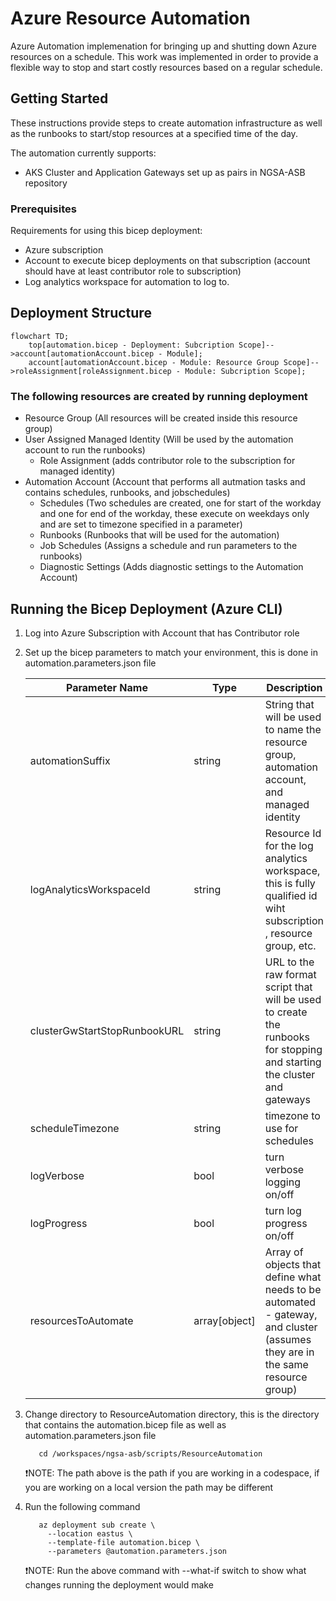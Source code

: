 # Azure Resource Automation

Azure Automation implemenation for bringing up and shutting down Azure resources on a schedule.  This work was implemented in order to provide a flexible way to stop and start costly resources based on a regular schedule.

## Getting Started

These instructions provide steps to create automation infrastructure as well as the runbooks to start/stop resources at a specified time of the day.

The automation currently supports:

- AKS Cluster and Application Gateways set up as pairs in NGSA-ASB repository

### Prerequisites

Requirements for using this bicep deployment:

- Azure subscription
- Account to execute bicep deployments on that subscription (account should have at least contributor role to subscription)
- Log analytics workspace for automation to log to.

## Deployment Structure

```mermaid
flowchart TD;
    top[automation.bicep - Deployment: Subcription Scope]-->account[automationAccount.bicep - Module];
    account[automationAccount.bicep - Module: Resource Group Scope]-->roleAssignment[roleAssignment.bicep - Module: Subcription Scope];
```

### The following resources are created by running deployment

- Resource Group (All resources will be created inside this resource group)
- User Assigned Managed Identity (Will be used by the automation account to run the runbooks)
  - Role Assignment (adds contributor role to the subscription for managed identity)
- Automation Account (Account that performs all autmation tasks and contains schedules, runbooks, and jobschedules)
  - Schedules (Two schedules are created, one for start of the workday and one for end of the workday, these execute on weekdays only and are set to timezone specified in a parameter)
  - Runbooks (Runbooks that will be used for the automation)
  - Job Schedules (Assigns a schedule and run parameters to the runbooks)
  - Diagnostic Settings (Adds diagnostic settings to the Automation Account)

## Running the Bicep Deployment (Azure CLI)

1. Log into Azure Subscription with Account that has Contributor role
2. Set up the bicep parameters to match your environment, this is done in automation.parameters.json file

    | Parameter Name | Type |Description |
    |----------------|------|-------|
    |automationSuffix| string |String that will be used to name the resource group, automation account, and managed identity |
    |logAnalyticsWorkspaceId| string |Resource Id for the log analytics workspace, this is fully qualified id wiht subscription , resource group, etc.|
    |clusterGwStartStopRunbookURL| string |URL to the raw format script that will be used to create the runbooks for stopping and starting the cluster and gateways |
    |scheduleTimezone| string |timezone to use for schedules|
    |logVerbose |bool |turn verbose logging on/off|
    |logProgress|bool |turn log progress on/off|
    |resourcesToAutomate|array[object]|Array of objects that define what needs to be automated  - gateway, and cluster (assumes they are in the same resource group) |

3. Change directory to ResourceAutomation directory, this is the directory that contains the automation.bicep file as well as automation.parameters.json file

   ``` shell
      cd /workspaces/ngsa-asb/scripts/ResourceAutomation
   ```

   ❗NOTE: The path above is the path if you are working in a codespace, if you are working on a local version the path may be different

4. Run the following command

   ``` shell
      az deployment sub create \
        --location eastus \
        --template-file automation.bicep \
        --parameters @automation.parameters.json
   ```

   ❗NOTE: Run the above command with --what-if switch to show what changes running the deployment would make
